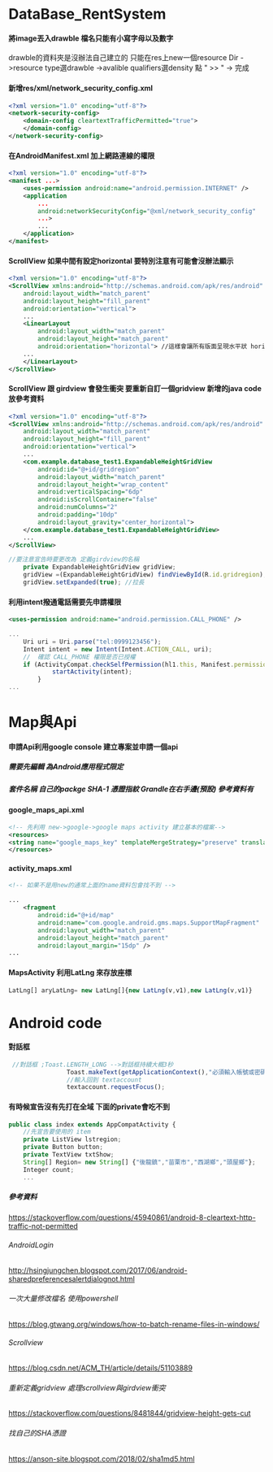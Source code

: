 # DataBase_RentSystem 

#### 將image丟入drawble 檔名只能有小寫字母以及數字
drawble的資料夾是沒辦法自己建立的 只能在res上new一個resource Dir
->resource type選drawble ->avalible qualifiers選density 點 " >> " -> 完成

#### 新增res/xml/network_security_config.xml
```xml
<?xml version="1.0" encoding="utf-8"?>
<network-security-config>
    <domain-config cleartextTrafficPermitted="true">
    </domain-config>
</network-security-config>
```
#### 在AndroidManifest.xml 加上網路連線的權限
```xml
<?xml version="1.0" encoding="utf-8"?>
<manifest ...>
    <uses-permission android:name="android.permission.INTERNET" />
    <application
        ...
        android:networkSecurityConfig="@xml/network_security_config"
        ...>
        ...
    </application>
</manifest>
```
#### ScrollView 如果中間有設定horizontal 要特別注意有可能會沒辦法顯示
```xml
<?xml version="1.0" encoding="utf-8"?>
<ScrollView xmlns:android="http://schemas.android.com/apk/res/android"
    android:layout_width="match_parent"
    android:layout_height="fill_parent"
    android:orientation="vertical"> 
    ...
    <LinearLayout
        android:layout_width="match_parent"
        android:layout_height="match_parent"
        android:orientation="horizontal"> //這樣會讓所有版面呈現水平狀 horizontal--->vertical
    ...
    </LinearLayout>  
</ScrollView>
```
#### ScrollView 跟 girdview 會發生衝突 要重新自訂一個gridview 新增的java code放參考資料
```xml
<?xml version="1.0" encoding="utf-8"?>
<ScrollView xmlns:android="http://schemas.android.com/apk/res/android"
    android:layout_width="match_parent"
    android:layout_height="fill_parent"
    android:orientation="vertical"> 
    ...
    <com.example.database_test1.ExpandableHeightGridView
        android:id="@+id/gridregion"
        android:layout_width="match_parent"
        android:layout_height="wrap_content"
        android:verticalSpacing="6dp"
        android:isScrollContainer="false"
        android:numColumns="2"
        android:padding="10dp"
        android:layout_gravity="center_horizontal">
    </com.example.database_test1.ExpandableHeightGridView>
    ...
</ScrollView>
```
```js
//要注意宣告時要更改為 定義girdview的名稱
    private ExpandableHeightGridView gridView;
    gridView =(ExpandableHeightGridView) findViewById(R.id.gridregion);
    gridView.setExpanded(true); //拉長
```
#### 利用intent撥通電話需要先申請權限
```xml
<uses-permission android:name="android.permission.CALL_PHONE" />
```
```js
...
    Uri uri = Uri.parse("tel:0999123456");
    Intent intent = new Intent(Intent.ACTION_CALL, uri);
    //  確認 CALL_PHONE 權限是否已授權
    if (ActivityCompat.checkSelfPermission(hl1.this, Manifest.permission.CALL_PHONE) == PackageManager.PERMISSION_GRANTED) {
            startActivity(intent);
        }
...
```
# Map與Api
#### 申請Api利用google console 建立專案並申請一個api
##### 需要先編輯 為Android應用程式限定
##### 套件名稱 自己的packge SHA-1 憑證指紋 Grandle在右手邊(預設) 參考資料有
#### google_maps_api.xml
```xml
<!-- 先利用 new->google->google maps activity 建立基本的檔案-->
<resources>
<string name="google_maps_key" templateMergeStrategy="preserve" translatable="false">輸入自己的api</string>
</resources>
```
#### activity_maps.xml
```xml
<!-- 如果不是用new的通常上面的name資料包會找不到 -->

...
    <fragment
        android:id="@+id/map"
        android:name="com.google.android.gms.maps.SupportMapFragment"
        android:layout_width="match_parent"
        android:layout_height="match_parent"
        android:layout_margin="15dp" />
...
```
#### MapsActivity 利用LatLng 來存放座標 
```js
LatLng[] aryLatLng= new LatLng[]{new LatLng(v,v1),new LatLng(v,v1)}
```
# Android code 
#### 對話框
```js
 //對話框 ;Toast.LENGTH_LONG -->對話框持續大概3秒
                Toast.makeText(getApplicationContext(),"必須輸入帳號或密碼",Toast.LENGTH_LONG).show();
                //輸入回到 textaccount
                textaccount.requestFocus();
```
#### 有時候宣告沒有先打在全域 下面的private會吃不到
```js 
public class index extends AppCompatActivity {
    //先宣告要使用的 item
    private ListView lstregion;
    private Button button;
    private TextView txtShow;
    String[] Region= new String[] {"後龍鎮","苗栗市","西湖鄉","頭屋鄉"};
    Integer count;
    ...
```


##### 參考資料 
https://stackoverflow.com/questions/45940861/android-8-cleartext-http-traffic-not-permitted
###### AndroidLogin
http://hsingjungchen.blogspot.com/2017/06/android-sharedpreferencesalertdialognot.html 
###### 一次大量修改檔名 使用powershell
https://blog.gtwang.org/windows/how-to-batch-rename-files-in-windows/
###### Scrollview
https://blog.csdn.net/ACM_TH/article/details/51103889
###### 重新定義gridview 處理scrollview與girdview衝突
https://stackoverflow.com/questions/8481844/gridview-height-gets-cut
###### 找自己的SHA憑證
https://anson-site.blogspot.com/2018/02/sha1md5.html